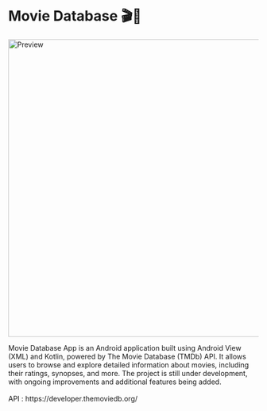 <h1>Movie Database 🎬🍿</h1>

<img src="assets/banner.png" alt="Preview" width="600"/>

<p>Movie Database App is an Android application built using Android View (XML) and Kotlin, powered by The Movie Database (TMDb) API. It allows users to browse and explore detailed information about movies, including their ratings, synopses, and more. The project is still under development, with ongoing improvements and additional features being added.
  <br><br>API : https://developer.themoviedb.org/
</p>
